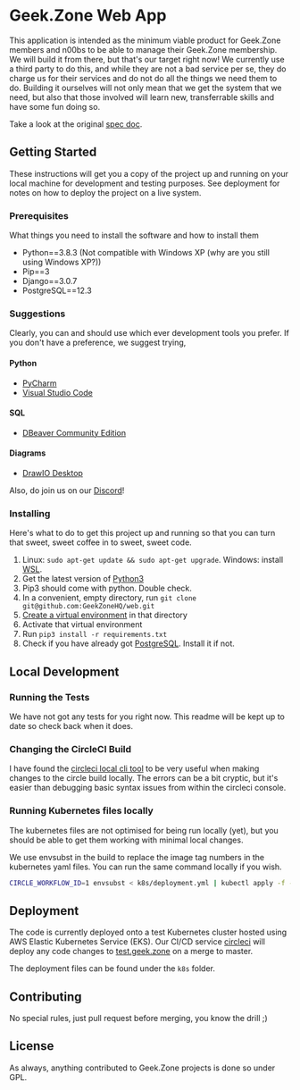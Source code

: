 # Geek.Zone Web App
This application is intended as the minimum viable product for Geek.Zone members and n00bs to be able to manage their Geek.Zone membership. We will build it from there, but that's our target right now! We currently use a third party to do this, and while they are not a bad service per se, they do charge us for their services and do not do all the things we need them to do. Building it ourselves will not only mean that we get the system that we need, but also that those involved will learn new, transferrable skills and have some fun doing so.

Take a look at the original [spec doc](https://docs.google.com/document/d/1c43e1wYHZhDdyiafeqodQPPd9sXDHv3pEtyxxVa64OI/edit?usp=sharing).

## Getting Started
These instructions will get you a copy of the project up and running on your local machine for development and testing purposes. See deployment for notes on how to deploy the project on a live system.

### Prerequisites
What things you need to install the software and how to install them

* Python==3.8.3 (Not compatible with Windows XP (why are you still using Windows XP?))
* Pip==3
* Django==3.0.7
* PostgreSQL==12.3

### Suggestions

Clearly, you can and should use which ever development tools you prefer. If you don't have a preference, we suggest trying,

#### Python
 * [PyCharm](https://www.jetbrains.com/pycharm/)
 * [Visual Studio Code](https://code.visualstudio.com/)
#### SQL
 * [DBeaver Community Edition](https://dbeaver.io/)
#### Diagrams
 * [DrawIO Desktop](https://github.com/jgraph/drawio-desktop/releases/tag/v13.3.1)

Also, do join us on our [Discord](https://geek.zone/discord)!

### Installing

Here's what to do to get this project up and running so that you can turn that sweet, sweet coffee in to sweet, sweet code.

1. Linux: `sudo apt-get update && sudo apt-get upgrade`. Windows: install [WSL](https://docs.microsoft.com/en-us/windows/wsl/install-win10).
1. Get the latest version of [Python3](https://www.python.org/downloads/)
1. Pip3 should come with python. Double check.
1. In a convenient, empty directory, run `git clone git@github.com:GeekZoneHQ/web.git`
1. [Create a virtual environment](https://packaging.python.org/guides/installing-using-pip-and-virtual-environments/) in that directory
1. Activate that virtual environment
1. Run `pip3 install -r requirements.txt`
1. Check if you have already got [PostgreSQL](https://www.postgresql.org/download/). Install it if not.


## Local Development

### Running the Tests

We have not got any tests for you right now. This readme will be kept up to date so check back when it does.

### Changing the CircleCI Build

I have found the [circleci local cli tool](https://circleci.com/docs/2.0/local-cli/) to be very useful when making changes to the circle build locally. The errors can be a bit cryptic, but it's easier than debugging basic syntax issues from within the circleci console.

### Running Kubernetes files locally

The kubernetes files are not optimised for being run locally (yet), but you should be able to get them working with minimal local changes.

We use envsubst in the build to replace the image tag numbers in the kubernetes yaml files. You can run the same command locally if you wish.

```sh
CIRCLE_WORKFLOW_ID=1 envsubst < k8s/deployment.yml | kubectl apply -f -
```

## Deployment

The code is currently deployed onto a test Kubernetes cluster hosted using AWS Elastic Kubernetes Service (EKS). Our CI/CD service [circleci](https://circleci.com/) will deploy any code changes to [test.geek.zone](http://test.geek.zone/) on a merge to master.

The deployment files can be found under the `k8s` folder.

## Contributing

No special rules, just pull request before merging, you know the drill ;)

## License

As always, anything contributed to Geek.Zone projects is done so under GPL.
